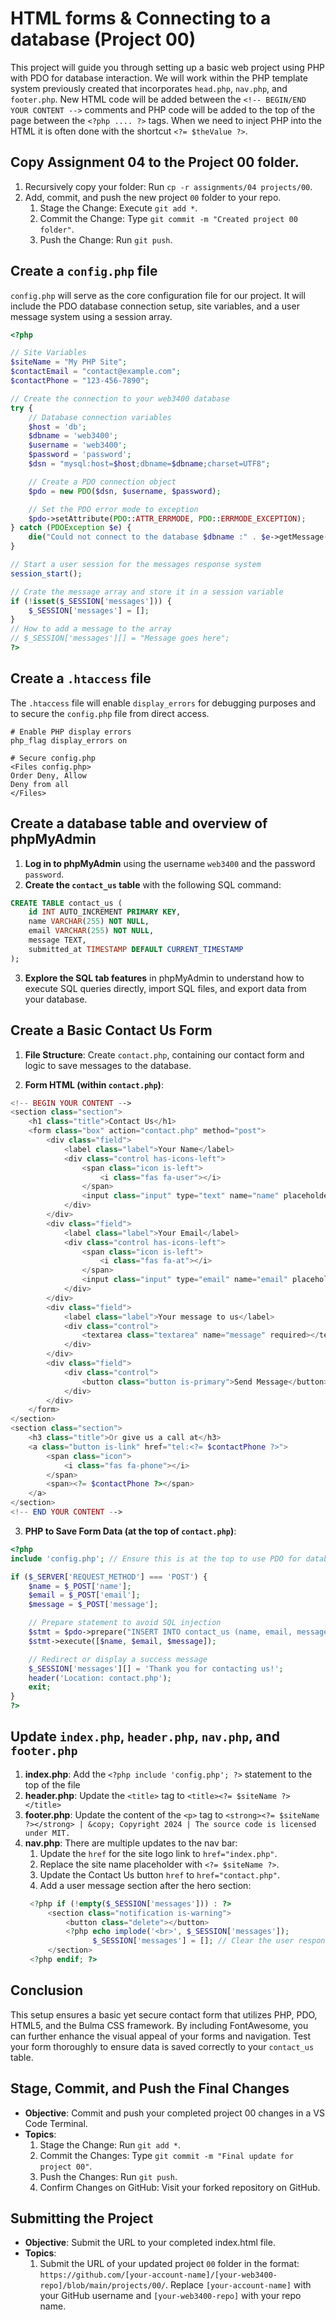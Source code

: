# HTML forms & Connecting to a database (Project 00)

This project will guide you through setting up a basic web project using PHP with PDO for database interaction. We will work within the PHP template system previously created that incorporates `head.php`, `nav.php`, and `footer.php`. New HTML code will be added between the `<!-- BEGIN/END YOUR CONTENT -->` comments and PHP code will be added to the top of the page between the `<?php .... ?>` tags. When we need to inject PHP into the HTML it is often done with the shortcut `<?= $theValue ?>`.

## Copy Assignment 04 to the Project 00 folder.

1. Recursively copy your folder: Run `cp -r assignments/04 projects/00`.
2. Add, commit, and push the new project `00` folder to your repo.
   1. Stage the Change: Execute `git add *`.
   2. Commit the Change: Type `git commit -m "Created project 00 folder"`.
   3. Push the Change: Run `git push`.

## Create a `config.php` file

`config.php` will serve as the core configuration file for our project. It will include the PDO database connection setup, site variables, and a user message system using a session array.

```php
<?php

// Site Variables
$siteName = "My PHP Site";
$contactEmail = "contact@example.com";
$contactPhone = "123-456-7890";

// Create the connection to your web3400 database
try {
    // Database connection variables
    $host = 'db';
    $dbname = 'web3400';
    $username = 'web3400';
    $password = 'password';
    $dsn = "mysql:host=$host;dbname=$dbname;charset=UTF8";

    // Create a PDO connection object
    $pdo = new PDO($dsn, $username, $password);

    // Set the PDO error mode to exception
    $pdo->setAttribute(PDO::ATTR_ERRMODE, PDO::ERRMODE_EXCEPTION);
} catch (PDOException $e) {
    die("Could not connect to the database $dbname :" . $e->getMessage());
}

// Start a user session for the messages response system
session_start();

// Crate the message array and store it in a session variable
if (!isset($_SESSION['messages'])) {
    $_SESSION['messages'] = [];
}
// How to add a message to the array
// $_SESSION['messages'][] = "Message goes here";
?>
```

## Create a `.htaccess` file

The `.htaccess` file will enable `display_errors` for debugging purposes and to secure the `config.php` file from direct access.

```
# Enable PHP display errors
php_flag display_errors on

# Secure config.php
<Files config.php>
Order Deny, Allow
Deny from all
</Files>
```

## Create a database table and overview of phpMyAdmin

1. **Log in to phpMyAdmin** using the username `web3400` and the password `password`.
2. **Create the `contact_us` table** with the following SQL command:

```sql
CREATE TABLE contact_us (
    id INT AUTO_INCREMENT PRIMARY KEY,
    name VARCHAR(255) NOT NULL,
    email VARCHAR(255) NOT NULL,
    message TEXT,
    submitted_at TIMESTAMP DEFAULT CURRENT_TIMESTAMP
);
```

3. **Explore the SQL tab features** in phpMyAdmin to understand how to execute SQL queries directly, import SQL files, and export data from your database.

## Create a Basic Contact Us Form

1. **File Structure**: Create `contact.php`, containing our contact form and logic to save messages to the database.

2. **Form HTML (within `contact.php`)**:

```php
<!-- BEGIN YOUR CONTENT -->
<section class="section">
    <h1 class="title">Contact Us</h1>
    <form class="box" action="contact.php" method="post">
        <div class="field">
            <label class="label">Your Name</label>
            <div class="control has-icons-left">
                <span class="icon is-left">
                    <i class="fas fa-user"></i>
                </span>
                <input class="input" type="text" name="name" placeholder="Bob Smith" required>
            </div>
        </div>
        <div class="field">
            <label class="label">Your Email</label>
            <div class="control has-icons-left">
                <span class="icon is-left">
                    <i class="fas fa-at"></i>
                </span>
                <input class="input" type="email" name="email" placeholder="bsmith@email.com" required>
            </div>
        </div>
        <div class="field">
            <label class="label">Your message to us</label>
            <div class="control">
                <textarea class="textarea" name="message" required></textarea>
            </div>
        </div>
        <div class="field">
            <div class="control">
                <button class="button is-primary">Send Message</button>
            </div>
        </div>
    </form>
</section>
<section class="section">
    <h3 class="title">Or give us a call at</h3>
    <a class="button is-link" href="tel:<?= $contactPhone ?>">
        <span class="icon">
            <i class="fas fa-phone"></i>
        </span>
        <span><?= $contactPhone ?></span>
    </a>
</section>
<!-- END YOUR CONTENT -->
```

3. **PHP to Save Form Data (at the top of `contact.php`)**:

```php
<?php
include 'config.php'; // Ensure this is at the top to use PDO for database connection

if ($_SERVER['REQUEST_METHOD'] === 'POST') {
    $name = $_POST['name'];
    $email = $_POST['email'];
    $message = $_POST['message'];

    // Prepare statement to avoid SQL injection
    $stmt = $pdo->prepare("INSERT INTO contact_us (name, email, message) VALUES (?, ?, ?)");
    $stmt->execute([$name, $email, $message]);

    // Redirect or display a success message
    $_SESSION['messages'][] = 'Thank you for contacting us!';
    header('Location: contact.php');
    exit;
}
?>
```

## Update `index.php`, `header.php`, `nav.php`, and `footer.php`

1. **index.php**: Add the `<?php include 'config.php'; ?>` statement to the top of the file
2. **header.php**: Update the `<title>` tag to `<title><?= $siteName ?></title>`
3. **footer.php**: Update the content of the `<p>` tag to `<strong><?= $siteName ?></strong> | &copy; Copyright 2024 | The source code is licensed under MIT.`
4. **nav.php**: There are multiple updates to the nav bar:
   1. Update the `href` for the site logo link to `href="index.php"`.
   2. Replace the site name placeholder with `<?= $siteName ?>`.
   3. Update the Contact Us button `href` to `href="contact.php"`.
   4. Add a user message section after the hero section:
   ```php
    <?php if (!empty($_SESSION['messages'])) : ?>
        <section class="notification is-warning">
            <button class="delete"></button>
            <?php echo implode('<br>', $_SESSION['messages']);
                  $_SESSION['messages'] = []; // Clear the user responses?>
        </section>
    <?php endif; ?>
   ```

## Conclusion

This setup ensures a basic yet secure contact form that utilizes PHP, PDO, HTML5, and the Bulma CSS framework. By including FontAwesome, you can further enhance the visual appeal of your forms and navigation. Test your form thoroughly to ensure data is saved correctly to your `contact_us` table.

## Stage, Commit, and Push the Final Changes
- **Objective**: Commit and push your completed project 00 changes in a VS Code Terminal.
- **Topics**:
  1. Stage the Change: Run `git add *`.
  2. Commit the Changes: Type `git commit -m "Final update for project 00"`.
  3. Push the Changes: Run `git push`.
  4. Confirm Changes on GitHub: Visit your forked repository on GitHub.

## Submitting the Project
- **Objective**: Submit the URL to your completed index.html file.
- **Topics**:
  1. Submit the URL of your updated project `00` folder in the format: `https://github.com/[your-account-name]/[your-web3400-repo]/blob/main/projects/00/`. Replace `[your-account-name]` with your GitHub username and `[your-web3400-repo]` with your repo name.
